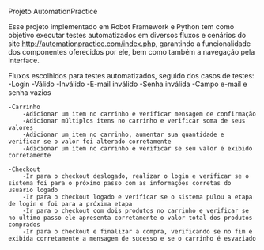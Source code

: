 Projeto AutomationPractice

Esse projeto implementado em Robot Framework e Python tem como objetivo executar testes automatizados em 
diversos fluxos e cenários do site http://automationpractice.com/index.php, garantindo a funcionalidade
dos componentes oferecidos por ele, bem como também a navegação pela interface.

Fluxos escolhidos para testes automatizados, seguido dos casos de testes:
    -Login
        -Válido
        -Inválido
            -E-mail inválido
            -Senha inválida
            -Campo e-mail e senha vazios

    -Carrinho
        -Adicionar um item no carrinho e verificar mensagem de confirmação
        -Adicionar múltiplos itens no carrinho e verificar soma de seus valores
        -Adicionar um item no carrinho, aumentar sua quantidade e verificar se o valor foi alterado corretamente
        -Adicionar um item no carrinho e verificar se seu valor é exibido corretamente

    -Checkout
        -Ir para o checkout deslogado, realizar o login e verificar se o sistema foi para o próximo passo com as informações corretas do usuário logado
        -Ir para o checkout logado e verificar se o sistema pulou a etapa de login e foi para a próxima etapa
        -Ir para o checkout com dois produtos no carrinho e verificar se no ultimo passo ele apresenta corretamente o valor total dos produtos comprados
        -Ir para o checkout e finalizar a compra, verificando se no fim é exibida corretamente a mensagem de sucesso e se o carrinho é esvaziado